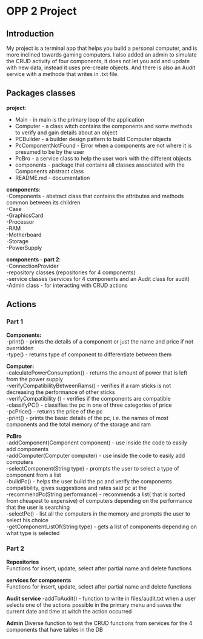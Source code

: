 # OPP 2 Project

## Introduction   
My project is a terminal app that helps you build a personal computer, and is more inclined towards gaming computers. 
I also added an admin to simulate the CRUD activity of four components, it does not let you add and update with new data, instead it uses pre-create objects. And there is also an Audit service with a methode that writes in .txt file.

## Packages classes  
**project**:  
- Main - in main is the primary loop of the application  
- Computer -  a class witch contains the components and some methods to verify and gain details about an object  
- PCBuilder - a builder design pattern to build Computer objects  
- PcComponentNotFound - Error when a components are not where it is presumed to be by the user  
- PcBro - a service class to help the user work with the different objects  
- components - package that contains all classes associated with the Components abstract class  
- README.md - documentation  

**components**:  
-Components - abstract class that contains the attributes and methods common between its children  
-Case    
-GraphicsCard   
-Processor  
-RAM   
-Motherboard    
-Storage   
-PowerSupply   

**components - part 2**:  
-ConnectionProvider  
-repository classes (repositories for 4 components)  
-service classes (services for 4 components and an Audit class for audit)  
-Admin class - for interacting with CRUD actions  

## Actions   
### Part 1
**Components:**  
-print() - prints the details of a component or just the name and price if not overridden  
-type() - returns type of component to differentiate between them  

**Computer:**  
-calculatePowerConsumption() - returns the amount of power that is left from the power supply  
-verifyCompatibilityBetweenRams() - verifies if a ram sticks is not decreasing the performance of other sticks  
-verifyCompatibility () - verifies if the components are compatible  
-classifyPC() -  classifies the pc in one of three categories of price  
-pcPrice() - returns the price of the pc  
-print() - prints the basic details of the pc, i.e. the names of most components and the total memory of the storage and ram  

**PcBro**  
-addComponent(Component component) - use inside the code to easily add components  
-addComputer(Computer computer)  - use inside the code to easily add computers  
-selectComponent(String type) - prompts the user to select a type of component from a list  
-buildPc() - helps the user build the pc and verify the components compatibility, gives suggestions and rates said pc at the  
-recommendPc(String performance) - recommends a list( that is sorted from cheapest to expensive) of computers depending on the performance that the user is searching  
-selectPc() -  list all the computers in the memory and prompts the user to select his choice  
-getComponentListOf(String type) -  gets a list of components depending on what type is selected  

### Part 2
**Repositories**  
Functions for insert, update, select after partial name and delete functions

**services for components**  
Functions for insert, update, select after partial name and delete functions

**Audit service**
-addToAudit() - function to write in files/audit.txt when a user selects one of the actions possible in the primary menu and saves the current date and time at witch the action occurred

**Admin**
Diverse function to test the CRUD functions from services for the 4 components that have tables in the DB
